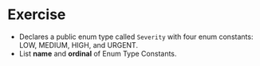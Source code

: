 # Exercise
- Declares a public enum type called `Severity` with four enum constants: LOW, MEDIUM, HIGH, and URGENT.
- List **name** and **ordinal** of Enum Type Constants.
